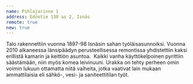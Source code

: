 ```yaml
---
name: Pihlajarinne 1
address: Edöntie 130 as 2, Isnäs
remote: true
new: true
---
```

Talo rakennettiin vuonna 1897-98 Isnäsin sahan työläisasunnoiksi. Vuonna 2010 alkaneessa länsipäädyn perusteellisessa 
remontissa yhdistettiin kaksi erillistä kamarin ja keittiön asuntoa.  Kaikki vanha käyttökelpoinen pyrittiin säästämään, 
niin myös komea leivinuuni. Urakka on tehty perheen omin voimin lukuun ottamatta niitä vaiheita, jotka vaativat lain 
mukaan ammattilaisia eli sähkö-, vesi- ja saniteettitilan työt.